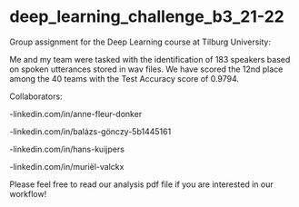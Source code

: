 # deep_learning_challenge_b3_21-22

Group assignment for the Deep Learning course at Tilburg University:

Me and my team were tasked with the identification of 183 speakers based on spoken utterances stored in wav files. We have scored the 12nd place among the 40 teams with the Test Accuracy score of 0.9794.

Collaborators:

-linkedin.com/in/anne-fleur-donker

-linkedin.com/in/balázs-gönczy-5b1445161

-linkedin.com/in/hans-kuijpers

-linkedin.com/in/muriël-valckx

Please feel free to read our analysis pdf file if you are interested in our workflow!
